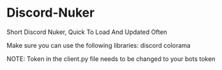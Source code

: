 # Discord-Nuker
Short Discord Nuker, Quick To Load And Updated Often

Make sure you can use the following libraries:
discord
colorama 

NOTE: Token in the client.py file needs to be changed to your bots token

